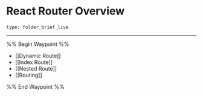 # React Router Overview
 
```ccard
type: folder_brief_live
```
 
---

%% Begin Waypoint %%
- [[Dynamic Route]]
- [[Index Route]]
- [[Nested Route]]
- [[Routing]]

%% End Waypoint %%